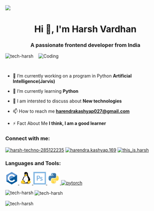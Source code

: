 <img src="[/images/logo.png](https://img.freepik.com/premium-photo/technology-digital-wave-background_34629-909.jpg?w=826)" />
<h1 align="center">Hi 👋, I'm Harsh Vardhan</h1>
<h3 align="center">A passionate frontend developer from India</h3>
<img align="right" alt="Coding" width="400" src="https://cdn.dribbble.com/users/1162077/screenshots/3848914/programmer.gif">

<p align="left"> <img src="https://komarev.com/ghpvc/?username=tech-harsh&label=Profile%20views&color=0e75b6&style=flat" alt="tech-harsh" /> </p>

<p align="left"> <a href="https://twitter.com/" target="blank"><img src="https://img.shields.io/twitter/follow/?logo=twitter&style=for-the-badge" alt="" /></a> </p>

- 🔭 I’m currently working on a program in Python **Artificial Intelligence(Jarvis)**

- 🌱 I’m currently learning **Python**

- 💬 I am intersted to discuss about **New technologies**

- 📫 How to reach me **harendrakashyap027@gmail.com**

- ⚡ Fact About Me **I think, I am a good learner**

<h3 align="left">Connect with me:</h3>
<p align="left">
<a href="https://linkedin.com/in/harsh-techno-285122235" target="blank"><img align="center" src="https://raw.githubusercontent.com/rahuldkjain/github-profile-readme-generator/master/src/images/icons/Social/linked-in-alt.svg" alt="harsh-techno-285122235" height="30" width="40" /></a>
<a href="https://fb.com/harendra.kashyap.169" target="blank"><img align="center" src="https://raw.githubusercontent.com/rahuldkjain/github-profile-readme-generator/master/src/images/icons/Social/facebook.svg" alt="harendra.kashyap.169" height="30" width="40" /></a>
<a href="https://instagram.com/this_is.harsh" target="blank"><img align="center" src="https://raw.githubusercontent.com/rahuldkjain/github-profile-readme-generator/master/src/images/icons/Social/instagram.svg" alt="this_is.harsh" height="30" width="40" /></a>
</p>

<h3 align="left">Languages and Tools:</h3>
<p align="left"> <a href="https://www.cprogramming.com/" target="_blank" rel="noreferrer"> <img src="https://raw.githubusercontent.com/devicons/devicon/master/icons/c/c-original.svg" alt="c" width="40" height="40"/> </a> <a href="https://www.linux.org/" target="_blank" rel="noreferrer"> <img src="https://raw.githubusercontent.com/devicons/devicon/master/icons/linux/linux-original.svg" alt="linux" width="40" height="40"/> </a> <a href="https://www.photoshop.com/en" target="_blank" rel="noreferrer"> <img src="https://raw.githubusercontent.com/devicons/devicon/master/icons/photoshop/photoshop-line.svg" alt="photoshop" width="40" height="40"/> </a> <a href="https://www.python.org" target="_blank" rel="noreferrer"> <img src="https://raw.githubusercontent.com/devicons/devicon/master/icons/python/python-original.svg" alt="python" width="40" height="40"/> </a> <a href="https://pytorch.org/" target="_blank" rel="noreferrer"> <img src="https://www.vectorlogo.zone/logos/pytorch/pytorch-icon.svg" alt="pytorch" width="40" height="40"/> </a> </p>
<p><img align="left" src="https://github-readme-stats.vercel.app/api/top-langs?username=tech-harsh&show_icons=true&locale=en&layout=compact" alt="tech-harsh" /></p>

<p>&nbsp;<img align="center" src="https://github-readme-stats.vercel.app/api?username=tech-harsh&show_icons=true&locale=en" alt="tech-harsh" /></p>

<p><img align="center" src="https://github-readme-streak-stats.herokuapp.com/?user=tech-harsh&" alt="tech-harsh" /></p>
